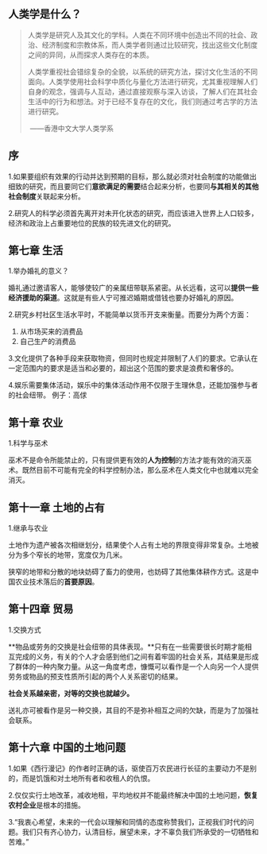 ## **人类学是什么？**

> 人类学是研究人及其文化的学科。人类在不同环境中创造出不同的社会、政治、经济制度和宗教体系，而人类学者则通过比较研究，找出这些文化制度之间的异同，从而探求人类存在的本质。
>
> 人类学重视社会错综复杂的全貌，以系统的研究方法，探讨文化生活的不同面向。人类学使用社会科学中质化与量化方法进行研究，尤其重视理解人们自身的观念，强调与人互动，通过直接观察与深入访谈，了解人们在其社会生活中的行为和想法。对于已经不复存在的文化，我们则通过考古学的方法进行研究。
>
> ​																					——香港中文大学人类学系



## 序

1.如果要组织有效果的行动并达到预期的目标，那么就必须对社会制度的功能做出细致的研究，而且要同它们**意欲满足的需要**结合起来分析，也要同**与其相关的其他社会制度**关联起来分析。

2.研究人的科学必须首先离开对未开化状态的研究，而应该进入世界上人口较多，经济和政治上占重要地位的民族的较先进文化的研究。

## 第七章 生活 

1.举办婚礼的意义？

婚礼通过邀请客人，能够使较广的亲属纽带联系紧密。从长远看，这可以**提供一些经济援助的渠道**。这就是有些人宁可推迟婚期或借钱也要办好婚礼的原因。

2.研究乡村社区生活水平时，不能简单以货币开支来衡量。而要分为两个方面：

1. 从市场买来的消费品
2. 自己生产的消费品

3.文化提供了各种手段来获取物资，但同时也规定并限制了人们的要求。它承认在一定范围内的要求是适当和必要的，超出这个范围的要求是浪费和奢侈的。

4.娱乐需要集体活动，娱乐中的集体活动作用不仅限于生理休息，还能加强参与者的社会纽带。 例子：高俅

## 第十章 农业

1.科学与巫术

巫术不是命令所能禁止的，只有提供更有效的**人为控制**的方法才能有效的消灭巫术。既然目前不可能有完全的科学控制办法，那么巫术在人类文化中也就难以完全消灭。



## 第十一章 土地的占有

1.继承与农业

土地作为遗产被各次相继划分，结果使个人占有土地的界限变得非常复杂。土地被分为多个窄长的地带，宽度仅为几米。

狭窄的地带和分散的地块妨碍了畜力的使用，也妨碍了其他集体耕作方式。这是中国农业技术落后的**首要原因**。

## 第十四章 贸易

1.交换方式

**物品或劳务的交换是社会纽带的具体表现。**只有在一些需要很长时期才能相互完成的义务，有关的个人才会感到他们之间有着牢固的社会关系，其结果是形成了群体的一种内聚力量。从这一角度考虑，慷慨可以看作是一个人向另一个人提供劳务或物品的预支性质所引起的两个人关系密切的结果。

**社会关系越亲密，对等的交换也就越少。**

送礼亦可被看作是另一种交换，其目的不是弥补相互之间的欠缺，而是为了加强社会联系。



## 第十六章 中国的土地问题

1.如果《西行漫记》的作者时正确的话，驱使百万农民进行长征的主要动力不是别的，而是饥饿和对土地所有者和收租人的仇恨。

2.仅仅实行土地改革，减收地租，平均地权并不能最终解决中国的土地问题，**恢复农村企业**是根本的措施。

3.“我衷心希望，未来的一代会以理解和同情的态度称赞我们，正视我们时代的问题。我们只有齐心协力，认清目标，展望未来，才不辜负我们所承受的一切牺牲和苦难。”







